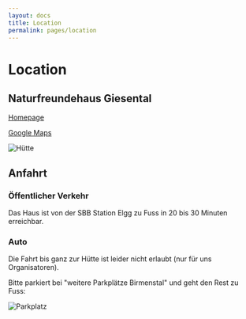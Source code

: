 ```yaml
---
layout: docs
title: Location
permalink: pages/location
---
```


# Location

## Naturfreundehaus Giesental

<a href="https://giesental.nfh.ch/" target="_blank">Homepage</a>

<a href="https://www.google.com/maps/place/Naturfreundehaus+Giesental/@47.504528,8.872111,4387m/data=!3m1!1e3!4m5!3m4!1s0x479a9112225bb913:0x2e401e34083bc3be!8m2!3d47.5044918!4d8.8721195?hl=de" target="_blank">Google Maps</a>

![Hütte](https://naturfreunde.ch/wp-content/uploads/Giesental_19.jpg)

## Anfahrt

### Öffentlicher Verkehr

Das Haus ist von der SBB Station Elgg zu Fuss in 20 bis 30 Minuten erreichbar.

### Auto

Die Fahrt bis ganz zur Hütte ist leider nicht erlaubt (nur für uns Organisatoren).

Bitte parkiert bei "weitere Parkplätze Birmenstal" und geht den Rest zu Fuss:

![Parkplatz](https://giesental.nfh.ch/wp-content/uploads/sites/46/2020/10/lage-1.jpg)
